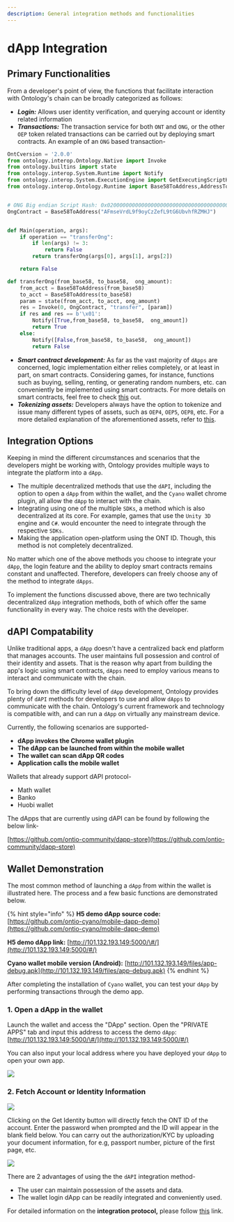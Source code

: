 ```yaml
---
description: General integration methods and functionalities
---
```


# dApp Integration

## Primary Functionalities

From a developer's point of view, the functions that facilitate interaction with Ontology's chain can be broadly categorized as follows:

* _**Login:**_  Allows user identity verification, and querying account or identity related information
* _**Transactions:**_  The transaction service for both `ONT` and `ONG`, or the other `OEP` token related transactions can be carried out by deploying smart contracts. An example of an `ONG` based transaction-

```python
OntCversion = '2.0.0'
from ontology.interop.Ontology.Native import Invoke
from ontology.builtins import state
from ontology.interop.System.Runtime import Notify
from ontology.interop.System.ExecutionEngine import GetExecutingScriptHash
from ontology.interop.Ontology.Runtime import Base58ToAddress,AddressToBase58


# ONG Big endian Script Hash: 0x0200000000000000000000000000000000000000
OngContract = Base58ToAddress("AFmseVrdL9f9oyCzZefL9tG6UbvhfRZMHJ")


def Main(operation, args):
    if operation == "transferOng":
        if len(args) != 3:
            return False
        return transferOng(args[0], args[1], args[2])

    return False

def transferOng(from_base58, to_base58,  ong_amount):
    from_acct = Base58ToAddress(from_base58)
    to_acct = Base58ToAddress(to_base58)
    param = state(from_acct, to_acct, ong_amount)
    res = Invoke(0, OngContract, "transfer", [param])
    if res and res == b'\x01':
        Notify([True,from_base58, to_base58,  ong_amount])
        return True
    else:
        Notify([False,from_base58, to_base58,  ong_amount])
        return False


```

* _**Smart contract development:**_  As far as the vast majority of `dApps` are concerned, logic implementation either relies completely, or at least in part, on smart contracts. Considering games, for instance, functions such as buying, selling, renting, or generating random numbers, etc. can conveniently be implemented using smart contracts. For more details on smart contracts, feel free to check [this](../../untitled-1/smart-contract.md) out.
* _**Tokenizing assets:**_  Developers always have the option to tokenize and issue many different types of assets, such as `OEP4`, `OEP5`, `OEP8`, etc. For a more detailed explanation of the aforementioned assets, refer to [this](../../untitled-1/tokens-and-assets.md).

## Integration Options

Keeping in mind the different circumstances and scenarios that the developers might be working with, Ontology provides multiple ways to integrate the platform into a `dApp`.

* The multiple decentralized methods that use the `dAPI`, including the option to open a `dApp` from within the wallet, and the `Cyano` wallet chrome plugin, all allow the `dApp` to interact with the chain.
* Integrating using one of the multiple `SDKs`,  a method which is also decentralized at its core. For example, games that use the `Unity 3D` engine and `C#`. would encounter the need to integrate through the respective `SDKs`.
* Making the application open-platform using the ONT ID. Though, this method is not completely decentralized.

No matter which one of the above methods you choose to integrate your `dApp`,  the login feature and the ability to deploy smart contracts remains constant and unaffected. Therefore, developers can freely choose any of the method to integrate `dApps`.

To implement the functions discussed above, there are two technically decentralized `dApp` integration methods, both of which offer the same functionality in every way. The choice rests with the developer.

## dAPI Compatability

Unlike traditional apps, a `dApp` doesn't have a centralized back end platform that manages accounts. The user maintains full possession and control of their identity and assets. That is the reason why apart from building the app's logic using smart contracts, `dApps` need to employ various means to interact and communicate with the chain.

To bring down the difficulty level of `dApp` development, Ontology provides plenty of `dAPI` methods for developers to use and allow `dApps` to communicate with the chain. Ontology's current framework and technology is compatible with, and can run a `dApp` on virtually any mainstream device.

Currently, the following scenarios are supported-

* **dApp invokes the Chrome wallet plugin**
* **The dApp can be launched from within the mobile wallet**
* **The wallet can scan dApp QR codes**
* **Application calls the mobile wallet**

Wallets that already support dAPI protocol-

* Math wallet
* Banko
* Huobi wallet

The dApps that are currently using dAPI can be found by following the below link-

[https://github.com/ontio-community/dapp-store](https://github.com/ontio-community/dapp-store)

## Wallet Demonstration

The most common method of launching a `dApp` from within the wallet is illustrated here. The process and a few basic functions are demonstrated below.

{% hint style="info" %}
**H5 demo dApp source code:**  [https://github.com/ontio-cyano/mobile-dapp-demo](https://github.com/ontio-cyano/mobile-dapp-demo)

**H5 demo dApp link:** [http://101.132.193.149:5000/\#/](http://101.132.193.149:5000/#/)

**Cyano wallet mobile version \(Android\):** [http://101.132.193.149/files/app-debug.apk](http://101.132.193.149/files/app-debug.apk)
{% endhint %}

After completing the installation of `Cyano` wallet, you can test your `dApp` by performing transactions through the demo app.

### 1. Open a dApp in the wallet

Launch the wallet and access the "DApp" section. Open the "PRIVATE APPS" tab and input this address to access the demo `dApp`: [http://101.132.193.149:5000/\#/](http://101.132.193.149:5000/#/)

You can also input your local address where you have deployed your `dApp` to open your own app.

![](../../.gitbook/assets/dapp_integration_comb1.jpg)



### 2. Fetch Account or Identity Information

![](../../.gitbook/assets/dapp_integration_demo1.jpg)

Clicking on the Get Identity button will directly fetch the ONT ID of the account. Enter the password when prompted and the ID will appear in the blank field below. You can carry out the authorization/KYC by uploading your document information, for e.g, passport number, picture of the first page, etc.

![](../../.gitbook/assets/dapp_integration_demo5.jpg)







There are 2 advantages of using the the `dAPI` integration method-

* The user can maintain possession of the assets and data.
* The wallet login dApp can be readily integrated and conveniently used.

For detailed information on the **integration protocol,** please follow [this](https://github.com/ontio-cyano/CEPs/blob/master/CEPS/CEP1.mediawiki) link.



